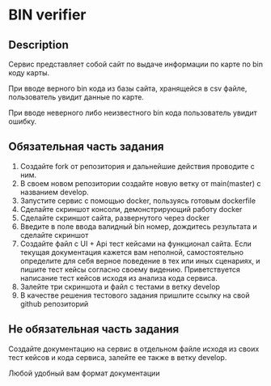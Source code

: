 # BIN verifier

## Description

Сервис представляет собой сайт по выдаче информации по карте по bin коду карты. 

При вводе верного bin кода из базы сайта, хранящейся в csv файле, пользователь увидит данные по карте. 

При вводе неверного либо неизвестного bin кода пользователь увидит ошибку.


## Обязательная часть задания

1. Создайте fork от репозитория и дальнейшие действия проводите с ним.
2. В своем новом репозитории создайте новую ветку от main(master) с названием develop. 
3. Запустите сервис с помощью docker, пользуясь готовым dockerfile
4. Сделайте скриншот консоли, демонстрирующий работу docker
5. Сделайте скриншот сайта, развернутого через docker
6. Введите в поле ввода валидный bin номер, дождитесь результата и сделайте скриншот
7. Создайте файл с UI + Api тест кейсами на функционал сайта. Если текущая документация кажется вам неполной,
самостоятельно определите для себя верное поведение в тех или иных сценариях, и пишите тест кейсы согласно своему видению. Приветствуется написание тест кейсов исходя из анализа кода сервиса.
8. Залейте три скриншота и файл с тестами в ветку develop
9. В качестве решения тестового задания пришлите ссылку на свой github репозиторий

## Не обязательная часть задания

Создайте документацию на сервис в отдельном файле исходя из своих тест кейсов и кода сервиса, залейте ее также в ветку develop. 

Любой удобный вам формат документации